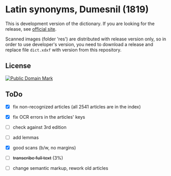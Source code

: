 # Latin synonyms, Dumesnil (1819)

This is development version of the dictionary. If you are looking for the release, see [official site][1].

Scanned images (folder 'res') are distributed with release version only, so in order to use developer's version, you need to download a release and replace file `dict.xdxf` with version from this repository.


## License

<a rel="license" href="http://creativecommons.org/publicdomain/mark/1.0/">
<img src="https://licensebuttons.net/p/mark/1.0/88x31.png"
     style="border-style: none;" alt="Public Domain Mark" />
</a>


## ToDo

* [x] fix non-recognized articles (all 2541 articles are in the index)
* [x] fix OCR errors in the articles' keys
* [ ] check against 3rd edition
* [ ] add lemmas
* [x] good scans (b/w, no margins)
* [ ] ~~transcribe full text~~ (3%)
* [ ] change semantic markup, rework old articles


[1]: https://nikita-moor.github.io/dictionaries/dictionaries/Dumesnil1819.html
